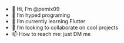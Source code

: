 - 👋 Hi, I’m @pemix09
- 👀 I’m hyped programing
- 🌱 I’m currently learning Flutter
- 💞️ I’m looking to collaborate on cool projects
- 📫 How to reach me: just DM me

<!---
pemix09/pemix09 is a ✨ special ✨ repository because its `README.md` (this file) appears on your GitHub profile.
You can click the Preview link to take a look at your changes.
--->
